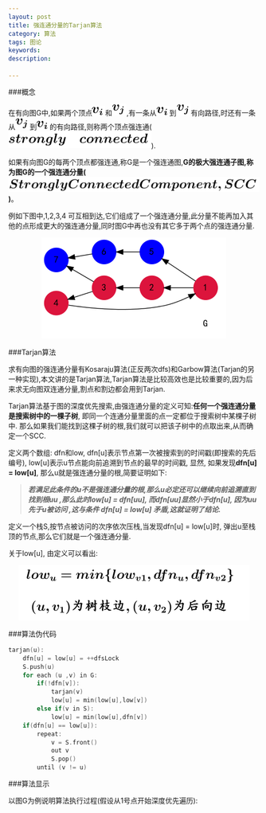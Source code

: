 ```yaml
---
layout: post
title: 强连通分量的Tarjan算法
category: 算法
tags: 图论
keywords: 
description: 

---
```


###概念



在有向图G中,如果两个顶点<img src=/source/Graph/tarjan/l1.png>和<img src =/source/Graph/tarjan/l2.png>,有一条从<img src=/source/Graph/tarjan/l1.png>到<img src=/source/Graph/tarjan/l2.png>有向路径,时还有一条从<img src=/source/Graph/tarjan/l2.png>到<img src=/source/Graph/tarjan/l1.png>的有向路径,则称两个顶点强连通(<img src=/source/Graph/tarjan/l3.png>).

如果有向图G的每两个顶点都强连通,称G是一个强连通图,**G的极大强连通子图,称为图G的一个强连通分量(<img src=/source/Graph/tarjan/l4.png>)**。

例如下图中,1,2,3,4 可互相到达,它们组成了一个强连通分量,此分量不能再加入其他的点形成更大的强连通分量,同时图G中再也没有其它多于两个点的强连通分量.

<center> <img src=/source/Graph/tarjan/tar1.png></center>

###Tarjan算法



求有向图的强连通分量有Kosaraju算法(正反两次dfs)和Garbow算法(Tarjan的另一种实现),本文讲的是Tarjan算法,Tarjan算法是比较高效也是比较重要的,因为后来求无向图双连通分量,割点和割边都会用到Tarjan.

Tarjan算法基于图的深度优先搜索,由强连通分量的定义可知:**任何一个强连通分量是搜索树中的一棵子树**,
即同一个连通分量里面的点一定都位于搜索树中某棵子树中. 那么如果我们能找到这棵子树的根,我们就可以把该子树中的点取出来,从而确定一个SCC.

定义两个数组: dfn和low, dfn[u]表示节点第一次被搜索到的时间戳(即搜索的先后编号), low[u]表示u节点能向前追溯到节点的最早的时间戳, 显然, 如果发现**dfn[u] = low[u]**, 那么u就是强连通分量的根,简要证明如下:

>***若满足此条件的u不是强连通分量的根,那么u必定还可以继续向前追溯直到找到根uu ,那么此时low[u] = dfn[uu], 而dfn[uu]显然小于dfn[u], 因为uu先于u被访问 ,这与条件 dfn[u] = low[u] 矛盾,这就证明了结论.***

定义一个栈S,按节点被访问的次序依次压栈,当发现dfn[u] = low[u]时, 弹出u至栈顶的节点,那么它们就是一个强连通分量.

关于low[u], 由定义可以看出:

<center><img src=/source/Graph/tarjan/l5.png></center>

###算法伪代码


```cpp
tarjan(u):
    dfn[u] = low[u] = ++dfsLock
    S.push(u)
    for each (u ,v) in G:
        if(!dfn[v]):
            tarjan(v)
            low[u] = min(low[u],low[v])
        else if(v in S):
            low[u] = min(low[u],dfn[v])
    if(dfn[u] == low[u]):
        repeat:
            v = S.front()
            out v
            S.pop()
        until (v != u)
````


###算法显示



以图G为例说明算法执行过程(假设从1号点开始深度优先遍历):


